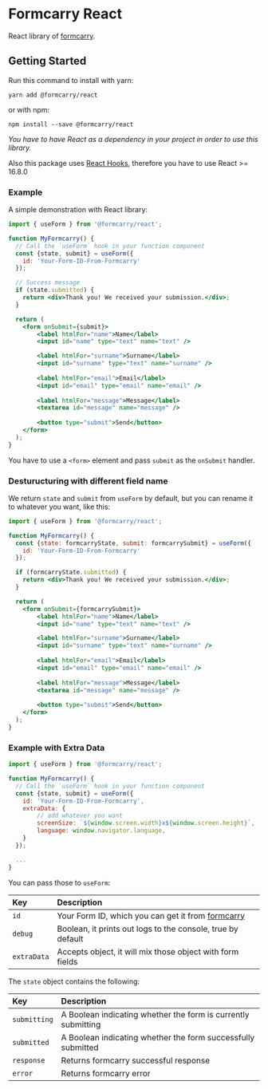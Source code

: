 # Formcarry React

React library of [formcarry](https://formcarry.com).

## Getting Started

Run this command to install with yarn:

```
yarn add @formcarry/react
```

or with npm:

```
npm install --save @formcarry/react
```


*You have to have React as a dependency in your project in order to use this library.*

Also this package uses [React Hooks](https://reactjs.org/docs/hooks-intro.html), therefore you have to use React >= 16.8.0

### Example

A simple demonstration with React library:

```jsx
import { useForm } from '@formcarry/react';

function MyFormcarry() {
  // Call the `useForm` hook in your function component
  const {state, submit} = useForm({
    id: 'Your-Form-ID-From-Formcarry'
  });

  // Success message
  if (state.submitted) {
    return <div>Thank you! We received your submission.</div>;
  }

  return (
    <form onSubmit={submit}>
		<label htmlFor="name">Name</label>
		<input id="name" type="text" name="text" />

		<label htmlFor="surname">Surname</label>
		<input id="surname" type="text" name="surname" />
		
		<label htmlFor="email">Email</label>
		<input id="email" type="email" name="email" />
		
		<label htmlFor="message">Message</label>
		<textarea id="message" name="message" />
		
		<button type="submit">Send</button>
    </form>
  );
}
```
You have to use a `<form>` element and pass `submit` as the `onSubmit` handler.

### Desturucturing with different field name
We return `state` and `submit` from `useForm` by default, but you can rename it to whatever you want, like this:

```jsx
import { useForm } from '@formcarry/react';

function MyFormcarry() {
  const {state: formcarryState, submit: formcarrySubmit} = useForm({
	id: 'Your-Form-ID-From-Formcarry'
  });

  if (formcarryState.submitted) {
    return <div>Thank you! We received your submission.</div>;
  }

  return (
    <form onSubmit={formcarrySubmit}>
		<label htmlFor="name">Name</label>
		<input id="name" type="text" name="text" />

		<label htmlFor="surname">Surname</label>
		<input id="surname" type="text" name="surname" />
		
		<label htmlFor="email">Email</label>
		<input id="email" type="email" name="email" />
		
		<label htmlFor="message">Message</label>
		<textarea id="message" name="message" />
		
		<button type="submit">Send</button>
    </form>
  );
}
```


### Example with Extra Data

```js
import { useForm } from '@formcarry/react';

function MyFormcarry() {
  // Call the `useForm` hook in your function component
  const {state, submit} = useForm({
	id: 'Your-Form-ID-From-Formcarry',
	extraData: {
		// add whatever you want
		screenSize: `${window.screen.width}x${window.screen.height}`,
		language: window.navigator.language,
	}
  });

  ...
}
```


You can pass those to `useForm`:

| Key         	| Description                                                   |
| :-----------	| :------------------------------------------------------------ |
| `id`			| Your Form ID, which you can get it from [formcarry](https://formcarry.com) |
| `debug`		| Boolean, it prints out logs to the console, true by default |
| `extraData`	| Accepts object, it will mix those object with form fields |



The `state` object contains the following:

| Key          | Description                                                   |
| :----------- | :------------------------------------------------------------ |
| `submitting` | A Boolean indicating whether the form is currently submitting |
| `submitted`  | A Boolean indicating whether the form successfully submitted  |
| `response`   | Returns formcarry successful response  |
| `error`      | Returns formcarry error				                    |
